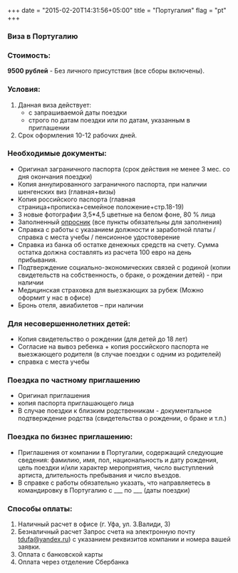 +++
date = "2015-02-20T14:31:56+05:00"
title = "Португалия"
flag = "pt"
+++
### Виза в Португалию

### Стоимость:
**9500 рублей** - Без личного присутствия (все сборы включены).
 
### Условия:

1. Данная виза действует:
   * с запрашиваемой даты поездки
   * строго по датам поездки или по датам, указанным в приглашении
2. Срок оформления 10-12 рабочих дней.
 
  
### Необходимые документы:

* Оригинал заграничного паспорта (срок действия не менее 3 мес. со дня окончания поездки)
* Копия аннулированного заграничного паспорта, при наличии шенгенских виз (главная+визы)
* Копия российского паспорта (главная страница+прописка+семейное положение+стр.18-19)
* 3 новые фотографии 3,5*4,5 цветные на белом фоне, 80 % лица
* Заполненный [опросник](/forms/Opros-Shengen.docx) (все пункты обязательны для заполнения)
* Справка с работы с указанием должности и заработной платы /справка с места учебы / пенсионное удостоверение
* Справка из банка об остатке денежных средств на счету. Сумма остатка должна составлять из расчета 100 евро на день прибывания. 
* Подтверждение социально-экономических связей с родиной (копии свидетельств на собственность, о браке, о рождении детей) - при наличии
* Медицинская страховка для выезжающих за рубеж (Можно оформит у нас в офисе)
* Бронь отеля, авиабилетов – при наличии


### Для несовершеннолетних детей:
* Копия свидетельство о рождении (для детей до 18 лет)
* Согласие на вывоз ребенка + копия российского паспорта не выезжающего родителя (в случае поездки с одним из родителей)
* справка с места учебы



### Поездка по частному приглашению
*  Оригинал приглашения
*  копия паспорта приглашающего лица
* В случае поездки к близким родственникам - документальное подтверждение родства (свидетельства о рождении, о браке и т.п.)


### Поездка по бизнес приглашению:

*  Приглашения от компании в Португалии, содержащий следующие сведения: фамилию, имя, пол, национальность и дату рождения, цель поездки и/или характер мероприятия, число выступлений артиста, длительность пребывания и число въездов. 
*  В справке с работы обязательно указать, что направляетесь в командировку в Португалию с ___ по ___ (даты поездки)


### Способы оплаты:

1. Наличный расчет в офисе (г. Уфа, ул. З.Валиди, 3)
2. Безналичный расчет
Запрос счета на электронную почту [tdufa@yandex.ru](mailto:tdufa@yandex.ru))  с указанием реквизитов компании и номера вашей заявки.
3. Оплата с банковской карты
4. Оплата через отделение Сбербанка
